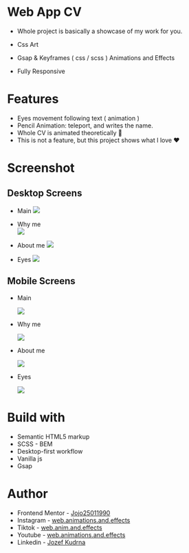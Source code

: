 # Web App CV

- Whole project is basically a showcase of my work for you.

- Css Art
- Gsap & Keyframes ( css / scss ) Animations and Effects
- Fully Responsive

# Features

- Eyes movement following text ( animation )
- Pencil Animation: teleport, and writes the name.
- Whole CV is animated theoretically 🤣
- This is not a feature, but this project shows what I love ❤️

# Screenshot

## Desktop Screens

- Main
  ![](./screens/main.png)

- Why me  
   ![](./screens/why__me.png)

- About me
  ![](./screens/about__me.png)

- Eyes
  ![](./screens/eyes.png)

## Mobile Screens

- Main

  ![](./screens/Screenshot%20main-mobile.png)

- Why me

  ![](./screens/Screenshot%20why__me-mobile.png)

- About me

  ![](./screens/Screenshot%20about__me-mobile.png)

- Eyes

  ![](./screens/Screenshot%20eyes-mobile.png)

# Build with

- Semantic HTML5 markup
- SCSS - BEM
- Desktop-first workflow
- Vanilla js
- Gsap

# Author

- Frontend Mentor - [Jojo25011990](https://www.frontendmentor.io/profile/Jojo25011990)
- Instagram - [web.animations.and.effects](https://www.instagram.com/web.animations.and.effects)
- Tiktok - [web.anim.and.effects](https://www.tiktok.com/@web.anim.and.effects)
- Youtube - [web.animations.and.effects](https://www.youtube.com/@web.animations.and.effects)
- Linkedin - [Jozef Kudrna](https://www.linkedin.com/in/jozef-kudrna-28b580295)
